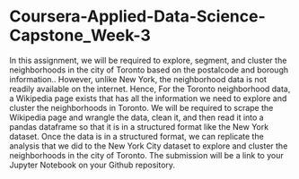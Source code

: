 # Coursera-Applied-Data-Science-Capstone_Week-3
In this assignment, we will be required to explore, segment, and cluster the neighborhoods in the city of Toronto based on the postalcode and borough information.. However, unlike New York, the neighborhood data is not readily available on the internet. Hence, For the Toronto neighborhood data, a Wikipedia page exists that has all the information we need to explore and cluster the neighborhoods in Toronto. We will be required to scrape the Wikipedia page and wrangle the data, clean it, and then read it into a pandas  dataframe so that it is in a structured format like the New York dataset.  Once the data is in a structured format, we can replicate the analysis that we did to the New York City dataset to explore and cluster the neighborhoods in the city of Toronto. The submission will be a link to your Jupyter Notebook on your Github repository.
